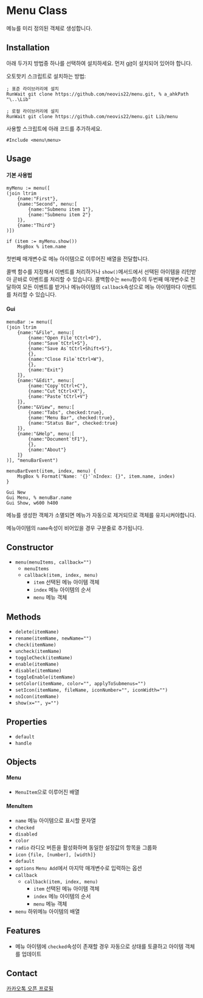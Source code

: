 # Menu Class
메뉴를 미리 정의된 객체로 생성합니다.

## Installation
아래 두가지 방법중 하나를 선택하여 설치하세요. 먼저 [git](https://git-scm.com/download/win)이 설치되어 있어야 합니다.

오토핫키 스크립트로 설치하는 방법:
```ahk
; 표준 라이브러리에 설치
RunWait git clone https://github.com/neovis22/menu.git, % a_ahkPath "\..\Lib"

; 로컬 라이브러리에 설치
RunWait git clone https://github.com/neovis22/menu.git Lib/menu
```

사용할 스크립트에 아래 코드를 추가하세요.
```ahk
#Include <menu\menu>
```

## Usage

#### 기본 사용법
```ahk
myMenu := menu([
(join ltrim
    {name:"First"},
    {name:"Second", menu:[
        {name:"Submenu item 1"},
        {name:"Submenu item 2"}
    ]},
    {name:"Third"}
)])

if (item := myMenu.show())
    MsgBox % item.name
```
첫번째 매개변수로 메뉴 아이템으로 이루어진 배열을 전달합니다.

콜백 함수를 지정해서 이벤트를 처리하거나 `show()`메서드에서 선택된 아이템을 리턴받아 곧바로 이벤트를 처리할 수 있습니다.
콜백함수는 `menu`함수의 두번째 매개변수로 전달하여 모든 이벤트를 받거나 메뉴아이템의 `callback`속성으로 메뉴 아이템마다 이벤트를 처리할 수 있습니다.

#### Gui
```ahk
menuBar := menu([
(join ltrim
    {name:"&File", menu:[
        {name:"Open File`tCtrl+O"},
        {name:"Save`tCtrl+S"},
        {name:"Save As`tCtrl+Shift+S"},
        {},
        {name:"Close File`tCtrl+W"},
        {},
        {name:"Exit"}
    ]},
    {name:"&Edit", menu:[
        {name:"Copy`tCtrl+C"},
        {name:"Cut`tCtrl+X"},
        {name:"Paste`tCtrl+V"}
    ]},
    {name:"&View", menu:[
        {name:"Tabs", checked:true},
        {name:"Menu Bar", checked:true},
        {name:"Status Bar", checked:true}
    ]},
    {name:"&Help", menu:[
        {name:"Document`tF1"},
        {},
        {name:"About"}
    ]}
)], "menuBarEvent")

menuBarEvent(item, index, menu) {
    MsgBox % Format("Name: '{}'`nIndex: {}", item.name, index)
}

Gui New
Gui Menu, % menuBar.name
Gui Show, w600 h400
```
메뉴를 생성한 객체가 소멸되면 메뉴가 자동으로 제거되므로 객체를 유지시켜야합니다.

메뉴아이템의 `name`속성이 비어있을 경우 구분줄로 추가됩니다.

## Constructor
- `menu(menuItems, callback="")`
    - `menuItems`
    - `callback(item, index, menu)`
        - `item` 선택된 메뉴 아이템 객체
        - `index` 메뉴 아이템의 순서
        - `menu` 메뉴 객체

## Methods
- `delete(itemName)`
- `rename(itemName, newName="")`
- `check(itemName)`
- `uncheck(itemName)`
- `toggleCheck(itemName)`
- `enable(itemName)`
- `disable(itemName)`
- `toggleEnable(itemName)`
- `setColor(itemName, color="", applyToSubmenus="")`
- `setIcon(itemName, fileName, iconNumber="", iconWidth="")`
- `noIcon(itemName)`
- `show(x="", y="")`

## Properties
- `default`
- `handle`

## Objects

#### Menu
- `MenuItem`으로 이루어진 배열

#### MenuItem
- `name` 메뉴 아이템으로 표시할 문자열
- `checked`
- `disabled`
- `color`
- `radio` 라디오 버튼을 활성화하며 동일한 설정값의 항목을 그룹화
- `icon` `{file, [number], [width]}`
- `default`
- `options` `Menu Add`에서 마지막 매개변수로 입력하는 옵션
- `callback`
    - `callback(item, index, menu)`
        - `item` 선택된 메뉴 아이템 객체
        - `index` 메뉴 아이템의 순서
        - `menu` 메뉴 객체
- `menu` 하위메뉴 아이템의 배열

## Features
- 메뉴 아이템에 `checked`속성이 존재할 경우 자동으로 상태를 토클하고 아이템 객체를 업데이트

## Contact
[카카오톡 오픈 프로필](https://open.kakao.com/me/neovis)
